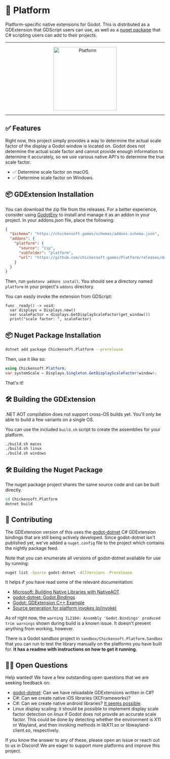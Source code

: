 # 🧩 Platform

Platform-specific native extensions for Godot. This is distributed as a GDExtension that GDScript users can use, as well as a [nuget package] that C# scripting users can add to their projects.

---

<p align="center">
<img alt="Platform" src="icon.png" width="200">
</p>

---

## ✅ Features

Right now, this project simply provides a way to determine the actual scale factor of the display a Godot window is located on. Godot does not determine the actual scale factor and cannot provide enough information to determine it accurately, so we use various native API's to determine the true scale factor.

- ✅ Determine scale factor on macOS.
- ✅ Determine scale factor on Windows.

## 📦 GDExtension Installation

You can download the zip file from the releases. For a better experience, consider using [GodotEnv] to install and manage it as an addon in your project. In your addons.json file, place the following:

```json
{
  "$schema": "https://chickensoft.games/schemas/addons.schema.json",
  "addons": {
    "platform": {
      "source": "zip",
      "subfolder": "platform",
      "url": "https://github.com/chickensoft-games/Platform/releases/download/0.4.0/platform.zip"
    }
  }
}
```

Then, run `godotenv addons install`. You should see a directory named `platform` in your project's `addons` directory.

You can easily invoke the extension from GDScript:

```gdscript
func _ready() -> void:
  var displays = Displays.new()
  var scaleFactor = displays.GetDisplayScaleFactor(get_window())
  print("scale factor: ", scaleFactor)
```

## 📦 Nuget Package Installation

```sh
dotnet add package Chickensoft.Platform --prerelease
```

Then, use it like so:

```csharp
using Chickensoft.Platform;
var systemScale = Displays.Singleton.GetDisplayScaleFactor(window);
```

That's it!

## 🛠️ Building the GDExtension

.NET AOT compilation does not support cross-OS builds yet. You'll only be able to build a few variants on a single OS.

You can use the included `build.sh` script to create the assemblies for your platform.

```sh
./build.sh macos
./build.sh linux
./build.sh windows
```

## 🛠️ Building the Nuget Package

The nuget package project shares the same source code and can be built directly.

```sh
cd Chickensoft.Platform
dotnet build
```

## 🤗 Contributing

The GDExtension version of this uses the [godot-dotnet] C# GDExtension bindings that are still being actively developed. Since godot-dotnet isn't published yet, we've added a `nuget.config` file to the project which contains the nightly package feed.

Note that you can enumerate all versions of godot-dotnet available for use by running:

```sh
nuget list -Source godot-dotnet -AllVersions -Prerelease
```

It helps if you have read some of the relevant documentation:

- [Microsoft: Building Native Libraries with NativeAOT](https://github.com/dotnet/samples/blob/main/core/nativeaot/NativeLibrary/README.md)
- [godot-dotnet: Godot.Bindings](https://github.com/raulsntos/godot-dotnet/tree/master/src/Godot.Bindings)
- [Godot: GDExtension C++ Example](https://docs.godotengine.org/en/stable/tutorials/scripting/gdextension/gdextension_cpp_example.html)
- [Source generation for platform invokes (p/invoke)](https://learn.microsoft.com/en-us/dotnet/standard/native-interop/pinvoke-source-generation)

As of right now, the `warning IL2104: Assembly 'Godot.Bindings' produced trim warnings` shown during build is a known issue. It doesn't prevent anything from working, however.

There is a Godot sandbox project in `sandbox/Chickensoft.Platform.Sandbox` that you can run to test the library manually on the platforms you have built for. **It has a readme with instructions on how to get it running.**

## 🙋‍♀️ Open Questions

Help wanted! We have a few outstanding open questions that we are seeking feedback on:

- [godot-dotnet]: Can we have reloadable GDExtensions written in C#?
- C#: Can we create native iOS libraries (XCFrameworks)?
- C#: Can we create native android libraries? [It seems possible][native-android-libs].
- Linux display scaling: it should be possible to implement display scale factor detection on linux if Godot does not provide an accurate scale factor. This could be done by detecting whether the environment is X11 or Wayland, and then invoking methods in libX11.so or libwayland-client.so, respectively.

If you know the answer to any of these, please open an issue or reach out to us in Discord! We are eager to support more platforms and improve this project.

[godot-dotnet]: https://github.com/raulsntos/godot-dotnet
[native-android-libs]: https://github.com/jonathanpeppers/Android-NativeAOT/blob/main/DotNet/libdotnet.csproj
[GodotEnv]: https://github.com/chickensoft-games/GodotEnv
[nuget package]: https://www.nuget.org/packages/Chickensoft.Platform/
